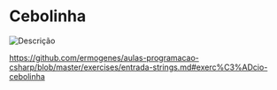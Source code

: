 # Cebolinha 



![Descrição](https://media.giphy.com/media/hqaoL8v5bukx7MxleZ/giphy.gif)

https://github.com/ermogenes/aulas-programacao-csharp/blob/master/exercises/entrada-strings.md#exerc%C3%ADcio-cebolinha
